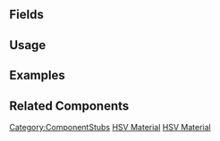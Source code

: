 <languages></languages> <translate>

## Fields

## Usage

## Examples

## Related Components

</translate>

[Category:ComponentStubs](Category:ComponentStubs "wikilink") [HSV
Material](Category:Components{{#translation:}} "wikilink") [HSV
Material](Category:Components:Assets:Materials:Filters{{#translation:}} "wikilink")